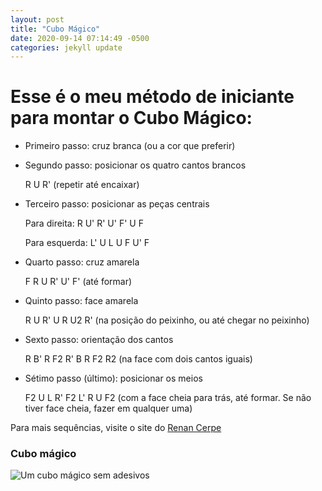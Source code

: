 ```yaml
--- 
layout: post
title: "Cubo Mágico"
date: 2020-09-14 07:14:49 -0500
categories: jekyll update
---
```


# **Esse é o meu método de iniciante para montar o Cubo Mágico:**

* Primeiro passo: cruz branca (ou a cor que preferir)

* Segundo passo: posicionar os quatro cantos brancos

    R U R' (repetir até encaixar)

* Terceiro passo: posicionar as peças centrais

    Para direita: R U' R' U' F' U F

    Para esquerda: L' U L U F U' F

* Quarto passo: cruz amarela

    F R U R' U' F' (até formar)

* Quinto passo: face amarela

    R U R' U R U2 R' (na posição do peixinho, ou até chegar no peixinho)

* Sexto passo: orientação dos cantos

    R B' R F2 R' B R F2 R2 (na face com dois cantos iguais)

* Sétimo passo (último): posicionar os meios

    F2 U L R' F2 L' R U F2 (com a face cheia para trás, até formar.
    Se não tiver face cheia, fazer em qualquer uma)


Para mais sequências, visite o site do [Renan Cerpe](www.cubovelocidade.com.br)


### Cubo mágico
![Um cubo mágico sem adesivos](https://cdn.awsli.com.br/600x450/1127/1127881/produto/49796426a2fe692908.jpg)